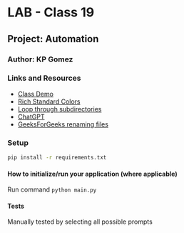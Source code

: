 # LAB - Class 19
## Project: Automation
### Author: KP Gomez
### Links and Resources
- [Class Demo](https://github.com/codefellows/seattle-code-python-401n8/tree/main/class-19)
- [Rich Standard Colors](https://rich.readthedocs.io/en/stable/appendix/colors.html)
- [Loop through subdirectories](https://stackoverflow.com/questions/19587118/iterating-through-directories-with-python)
- [ChatGPT](https://chat.openai.com/c/b9f2681a-eb84-4369-bfdd-2eb7e4706527)
- [GeeksForGeeks renaming files](https://www.geeksforgeeks.org/automate-renaming-and-organizing-files-with-python/)
### Setup
```bash
pip install -r requirements.txt
```

#### How to initialize/run your application (where applicable)
Run command `python main.py`

#### Tests
Manually tested by selecting all possible prompts
